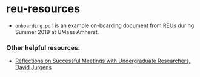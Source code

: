 # reu-resources

- `onboarding.pdf` is an example on-boarding document from REUs during Summer 2019 at UMass Amherst. 

### Other helpful resources: 

- [Reflections on Successful Meetings with Undergraduate Researchers, David Jurgens](https://medium.com/@jurgens_24580/reflections-on-strategies-for-successful-meetings-with-undergraduate-researchers-ae22306ecd8d) 